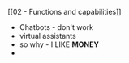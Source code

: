 [[02 - Functions and capabilities]]
- Chatbots - don't work
- virtual assistants
- so why - I LIKE **MONEY**
- 